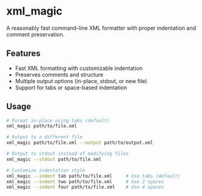 # xml_magic

A reasonably fast command-line XML formatter with proper indentation and comment preservation.

## Features

- Fast XML formatting with customizable indentation
- Preserves comments and structure
- Multiple output options (in-place, stdout, or new file)
- Support for tabs or space-based indentation

## Usage

```bash
# Format in-place using tabs (default)
xml_magic path/to/file.xml

# Output to a different file
xml_magic path/to/file.xml --output path/to/output.xml

# Output to stdout instead of modifying files
xml_magic --stdout path/to/file.xml

# Customize indentation style
xml_magic --indent tab path/to/file.xml     # Use tabs (default)
xml_magic --indent two path/to/file.xml     # Use 2 spaces
xml_magic --indent four path/to/file.xml    # Use 4 spaces
```